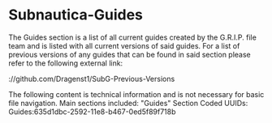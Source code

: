 # Subnautica-Guides
The Guides section is a list of all current guides created by the G.R.I.P. file team and is listed with all current versions of said guides. For a list of previous versions of any guides that can be found in said section please refer to the following external link:

://github.com/Dragenst1/SubG-Previous-Versions



The following content is technical information and is not necessary for basic file navigation.
Main sections included:
	"Guides"
Section Coded UUIDs:
	Guides:635d1dbc-2592-11e8-b467-0ed5f89f718b
